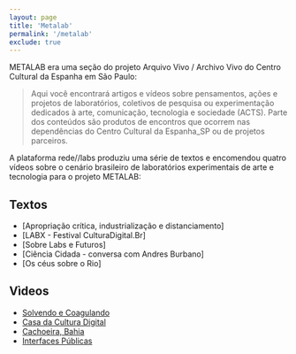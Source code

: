 ```yaml
---
layout: page
title: 'Metalab'
permalink: '/metalab'
exclude: true
---
```


METALAB era uma seção do projeto Arquivo Vivo / Archivo Vivo do Centro Cultural da Espanha em São Paulo:

> Aqui você encontrará artigos e vídeos sobre pensamentos, ações e projetos de laboratórios, coletivos de pesquisa ou experimentação dedicados à arte, comunicação, tecnologia e sociedade (ACTS). Parte dos conteúdos são produtos de encontros que ocorrem nas dependências do Centro Cultural da Espanha_SP ou de projetos parceiros.

A plataforma rede//labs produziu uma série de textos e encomendou quatro vídeos sobre o cenário brasileiro de laboratórios experimentais de arte e tecnologia para o projeto METALAB:

## Textos

- [Apropriação crítica, industrialização e distanciamento]
- [LABX - Festival CulturaDigital.Br]
- [Sobre Labs e Futuros]
- [Ciência Cidada - conversa com Andres Burbano]
- [Os céus sobre o Rio]

## Vìdeos

- [Solvendo e Coagulando](/metalab/solvendo-coagulando)
- [Casa da Cultura Digital](/metalab/ccd)
- [Cachoeira, Bahia](/metalab/cachoeira-bahia)
- [Interfaces Públicas](/metalab/interfaces-publicas)
